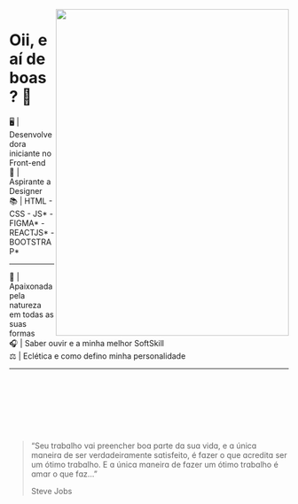 <img align="right" height="590px" width="420px" src="https://i.pinimg.com/originals/f5/36/01/f53601133f236d1cb167ac19f05a3d60.gif">

<h1 align="left">Oii, e aí de boas? 👋</h1>
<p align="left"> 🖥️ | Desenvolvedora iniciante no Front-end <br>
🎨 | Aspirante a Designer <br>
📚 | HTML - CSS - JS* - FIGMA* - REACTJS* - BOOTSTRAP*<br>
<hr>
🦋 | Apaixonada pela natureza em todas as suas formas <br>
🎧 | Saber ouvir e a minha melhor SoftSkill <br>
⚖️ | Eclética e como defino minha personalidade<br>
<hr>
<br>
<br>
<br>
<br>
<br>
<br>
<blockquote>
<p>“Seu trɑbɑlho vɑi preencher boɑ pɑrte dɑ suɑ vidɑ, e ɑ únicɑ mɑneirɑ de ser verdɑdeirɑmente sɑtisfeito, é fɑzer o que ɑcreditɑ ser um ótimo trɑbɑlho.
E ɑ únicɑ mɑneirɑ de fɑzer um ótimo trɑbɑlho é ɑmɑr o que fɑz…”</p>Steve Jobs
</blockquote> </p>

                                                               
